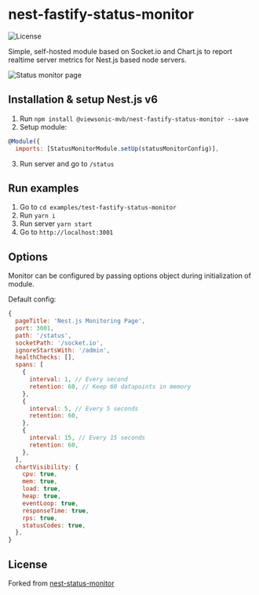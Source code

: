 # nest-fastify-status-monitor

![License](https://img.shields.io/badge/license-MIT-blue.svg)

Simple, self-hosted module based on Socket.io and Chart.js to report realtime
server metrics for Nest.js based node servers.

![Status monitor page](https://i.imgur.com/AkZEPYG.gif 'Status monitor page')


## Installation & setup Nest.js v6

1. Run `npm install @viewsonic-mvb/nest-fastify-status-monitor --save`
2. Setup module:

```javascript
@Module({
  imports: [StatusMonitorModule.setUp(statusMonitorConfig)],
```

3. Run server and go to `/status`


## Run examples

1. Go to `cd examples/test-fastify-status-monitor`
2. Run `yarn i`
3. Run server `yarn start`
4. Go to `http://localhost:3001`

## Options

Monitor can be configured by passing options object during initialization of
module.

Default config:

```javascript
{
  pageTitle: 'Nest.js Monitoring Page',
  port: 3001,
  path: '/status',
  socketPath: '/socket.io',
  ignoreStartsWith: '/admin',
  healthChecks: [],
  spans: [
    {
      interval: 1, // Every second
      retention: 60, // Keep 60 datapoints in memory
    },
    {
      interval: 5, // Every 5 seconds
      retention: 60,
    },
    {
      interval: 15, // Every 15 seconds
      retention: 60,
    },
  ],
  chartVisibility: {
    cpu: true,
    mem: true,
    load: true,
    heap: true,
    eventLoop: true,
    responseTime: true,
    rps: true,
    statusCodes: true,
  },
}
```

## License

Forked from
[nest-status-monitor](https://github.com/GenFirst/nest-status-monitor)
